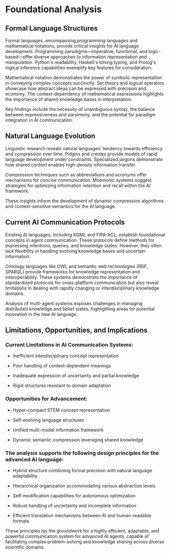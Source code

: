 # Foundational Analysis

## Formal Language Structures

Formal languages, encompassing programming languages and mathematical notations, provide critical insights for AI language development. Programming paradigms—imperative, functional, and logic-based—offer diverse approaches to information representation and manipulation. Python's readability, Haskell's strong typing, and Prolog's logical inference capabilities exemplify key features for consideration. 

Mathematical notation demonstrates the power of symbolic representation in conveying complex concepts succinctly. Set theory and logical operators showcase how abstract ideas can be expressed with precision and economy. The context-dependency of mathematical expressions highlights the importance of shared knowledge bases in interpretation. 

Key findings include the necessity of unambiguous syntax, the balance between expressiveness and parsimony, and the potential for paradigm integration in AI communication. 

## Natural Language Evolution 

Linguistic research reveals natural languages' tendency towards efficiency and compression over time. Pidgins and creoles provide models of rapid language development under constraints. Specialized jargons demonstrate how shared context enables high-density information transfer. 

Compression techniques such as abbreviations and acronyms offer mechanisms for concise communication. Mnemonic systems suggest strategies for optimizing information retention and recall within the AI framework. 

These insights inform the development of dynamic compression algorithms and context-sensitive semantics for the AI language. 

## Current AI Communication Protocols 

Existing AI languages, including KQML and FIPA-ACL, establish foundational concepts in agent communication. These protocols define methods for expressing intentions, queries, and knowledge states. However, they often lack flexibility in handling evolving knowledge bases and uncertain information. 

Ontology languages like OWL and semantic web technologies (RDF, SPARQL) provide frameworks for knowledge representation and interoperability. These systems demonstrate the importance of standardized protocols for cross-platform communication but also reveal limitations in dealing with rapidly changing or interdisciplinary knowledge domains. 

Analysis of multi-agent systems exposes challenges in managing distributed knowledge and belief states, highlighting areas for potential innovation in the new AI language. 

## Limitations, Opportunities, and Implications 

### Current Limitations in AI Communication Systems:  

- Inefficient interdisciplinary concept representation 

- Poor handling of context-dependent meanings 

- Inadequate expression of uncertainty and partial knowledge 

- Rigid structures resistant to domain adaptation 

### Opportunities for Advancement:  

- Hyper-compact STEM concept representation 

- Self-evolving language structures 

- Unified multi-modal information framework 

- Dynamic semantic compression leveraging shared knowledge 

### The analysis supports the following design principles for the advanced AI language: 

- Hybrid structure combining formal precision with natural language adaptability 

- Hierarchical organization accommodating various abstraction levels

- Self-modification capabilities for autonomous optimization

- Robust handling of uncertainty and incomplete information

- Efficient translation mechanisms between AI and human-readable formats

These principles lay the groundwork for a highly efficient, adaptable, and powerful communication system for advanced AI agents, capable of facilitating complex problem-solving and knowledge sharing across diverse scientific domains.